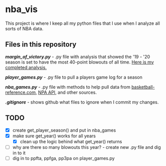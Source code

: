 # nba_vis

This project is where I keep all my python files that I use when I analyze all sorts of NBA data.

## Files in this repository

__*margin_of_victory.py*__ - .py file with analysis that showed the '19 - '20 season is set to have the most 40-point blowouts of all time. [Here is my completed analysis.](https://www.reddit.com/r/nba/comments/eg2own/oc_this_season_is_on_pace_for_a_record_number_of/)

__*player_games.py*__ - .py file to pull a players game log for a season

__*nba_games.py*__ - .py file with methods to help pull data from [basketball-reference.com](https://www.basketball-reference.com), [NPA API](https://github.com/swar/nba_api/), and other sources.

__*.gitignore*__ - shows github what files to ignore when I commit my changes.

## TODO

- [x] create get_player_season() and put in nba_games
- [x] make sure get_year() works for all years
  - [x] clean up the logic behind what get_year() returns
- [ ] why are there so many blowouts this year? - create new .py file and dig in to it
- [ ] dig in to ppfta, ppfga, pp3pa on player_games.py
